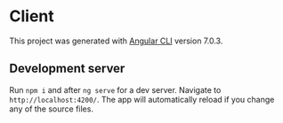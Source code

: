 # Client

This project was generated with [Angular CLI](https://github.com/angular/angular-cli) version 7.0.3.

## Development server

Run `npm i` and after `ng serve` for a dev server. Navigate to `http://localhost:4200/`. The app will automatically reload if you change any of the source files.
